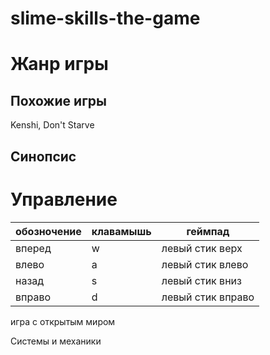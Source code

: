 # slime-skills-the-game

# Жанр игры

## Похожие игры

Kenshi, Don't Starve

## Синопсис

# Управление

| обозночение | клавамышь | геймпад |
| --- | --- | --- |
| вперед | w | левый стик верх |
| влево | a | левый стик влево |
| назад | s | левый стик вниз |
| вправо | d | левый стик вправо |

игра с открытым миром

Системы и механики
